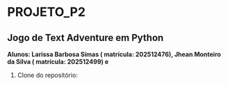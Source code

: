 # PROJETO_P2
## **Jogo de Text Adventure em Python**

**Alunos: Larissa Barbosa Simas ( matrícula: 202512476), Jhean Monteiro da Silva ( matrícula: 202512499) e**


1. Clone do repositório: 
